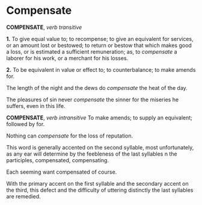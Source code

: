 # Compensate

**COMPENSATE**, _verb transitive_

**1.** To give equal value to; to recompense; to give an equivalent for services, or an amount lost or bestowed; to return or bestow that which makes good a loss, or is estimated a sufficient remuneration; as, to _compensate_ a laborer for his work, or a merchant for his losses.

**2.** To be equivalent in value or effect to; to counterbalance; to make amends for.

The length of the night and the dews do _compensate_ the heat of the day.

The pleasures of sin never _compensate_ the sinner for the miseries he suffers, even in this life.

**COMPENSATE**, _verb intransitive_ To make amends; to supply an equivalent; followed by for.

Nothing can _compensate_ for the loss of reputation.

This word is generally accented on the second syllable, most unfortunately, as any ear will determine by the feebleness of the last syllables n the participles, compensated, compensating.

Each seeming want compensated of course.

With the primary accent on the first syllable and the secondary accent on the third, this defect and the difficulty of uttering distinctly the last syllables are remedied.